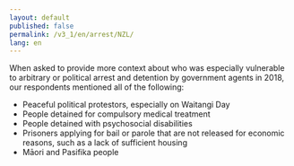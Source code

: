 ```yaml
---
layout: default
published: false
permalink: /v3_1/en/arrest/NZL/
lang: en
---
```


When asked to provide more context about who was especially vulnerable to arbitrary or political arrest and detention by government agents in 2018, our respondents mentioned all of the following:
-	Peaceful political protestors, especially on Waitangi Day
-	People detained for compulsory medical treatment
-	People detained with psychosocial disabilities
-	Prisoners applying for bail or parole that are not released for economic reasons, such as a lack of sufficient housing
-	Māori and Pasifika people

